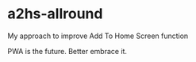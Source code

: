 # a2hs-allround
My approach to improve Add To Home Screen function

PWA is the future. Better embrace it.
